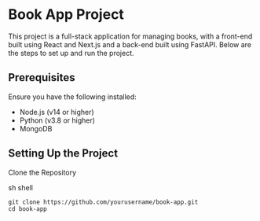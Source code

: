 # Book App Project
This project is a full-stack application for managing books, with a front-end built using React and Next.js and a back-end built using FastAPI. Below are the steps to set up and run the project.

## Prerequisites
Ensure you have the following installed:

- Node.js (v14 or higher)
- Python (v3.8 or higher)
- MongoDB

## Setting Up the Project
Clone the Repository

sh
shell
```
git clone https://github.com/yourusername/book-app.git
cd book-app
```

